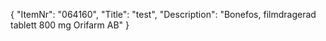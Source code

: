 {
  "ItemNr": "064160",
  "Title": "test",
  "Description": "Bonefos, filmdragerad tablett 800 mg Orifarm AB"
}